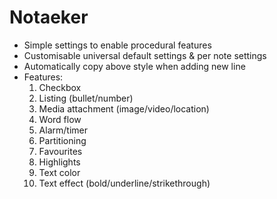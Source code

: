# Notaeker
 
- Simple settings to enable procedural features 
- Customisable universal default settings & per note settings 
- Automatically copy above style when adding new line 
- Features: 
  1. Checkbox 
  2. Listing (bullet/number) 
  4. Media attachment (image/video/location) 
  5. Word flow 
  6. Alarm/timer 
  7. Partitioning 
  8. Favourites 
  9. Highlights 
  10. Text color 
  11. Text effect (bold/underline/strikethrough) 